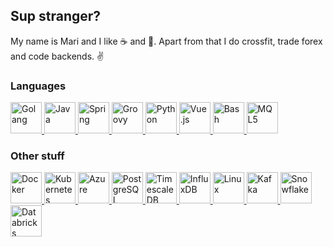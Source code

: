## Sup stranger?

My name is Mari and I like ☕ and 🥓. Apart from that I do crossfit, trade forex and code backends. :v:

### Languages

<a href="https://golang.org/">
  <img src="http://cdn.codesamplez.com/wp-content/uploads/2015/12/golang.png" alt="Golang" height="50"/>
</a>
<a href="https://java.com/">
  <img src="https://upload.wikimedia.org/wikipedia/de/thumb/e/e1/Java-Logo.svg/243px-Java-Logo.svg.png?20061221200047" alt="Java" height="50"/>
</a>
<a href="https://spring.io/">
  <img src="https://javapointers.com/wp-content/themes/JavaPointers/img/spring-logo.png" alt="Spring" height="50"/>
</a>
<a href="https://groovy-lang.org/">
  <img src="https://upload.wikimedia.org/wikipedia/commons/thumb/3/36/Groovy-logo.svg/890px-Groovy-logo.svg.png" alt="Groovy" height="50"/>
</a>
<a href="https://python.org/">
  <img src="https://github.com/jalbertsr/logo-badge-images/blob/master/img/rsz_python.png" alt="Python" height="50"/>
</a>
<a href="https://vuejs.org/">
  <img src="https://github.com/jalbertsr/logo-badge-images/blob/master/img/rsz_vue.png" alt="Vue.js" height="50"/>
</a>
<a href="https://www.gnu.org/software/bash/">
  <img src="https://upload.wikimedia.org/wikipedia/commons/thumb/4/4b/Bash_Logo_Colored.svg/1200px-Bash_Logo_Colored.svg.png" alt="Bash" height="50"/>
</a>
<a href="https://www.mql5.com/en/docs/">
  <img src="https://c.mql5.com/i/community/logo_mql5-2.png" alt="MQL5" height="50"/>
</a>

### Other stuff

<a href="https://docker.com/">
  <img src="https://i.imgur.com/VyjCJuz.png" alt="Docker" height="50"/>
</a>
<a href="https://kubernetes.io/">
  <img src="https://cdn.icon-icons.com/icons2/2699/PNG/512/kubernetes_logo_icon_168359.png" alt="Kubernetes" height="50"/>
</a>
<a href="https://azure.microsoft.com/">
  <img src="https://swimburger.net/media/fbqnp2ie/azure.svg" alt="Azure" height="50"/>
</a>
<a href="https://postgresql.org/">
  <img src="https://github.com/jalbertsr/logo-badge-images/blob/master/img/rsz_postgresql.png" alt="PostgreSQL" height="50"/>
</a>
<a href="https://www.timescale.com/">
  <img src="https://cdn.iconscout.com/icon/free/png-256/timescaledb-1958407-1651618.png" alt="TimescaleDB" height="50"/>
</a>
<a href="https://www.influxdata.com/">
  <img src="https://influxdata.github.io/branding/img/downloads/influxdata-logo--symbol--pool-alpha.png" alt="InfluxDB" height="50"/>
</a>
<a href="https://linux.org/">
  <img src="https://www.pngall.com/wp-content/uploads/5/Linux-Logo-Transparent.png" alt="Linux" height="50"/>
</a>
<a href="https://kafka.apache.org/">
  <img src="https://cdn.icon-icons.com/icons2/2699/PNG/512/apache_kafka_logo_icon_167866.png" alt="Kafka" height="50"/>
</a>
<a href="https://www.snowflake.com/">
  <img src="https://companieslogo.com/img/orig/SNOW-35164165.png" alt="Snowflake" height="50"/>
</a>
<a href="https://www.databricks.com/">
  <img src="https://s3.us-east-1.amazonaws.com/accredible_temp_credential_images/16002836894132567677717491881160.png" alt="Databricks" height="50"/>
</a>
